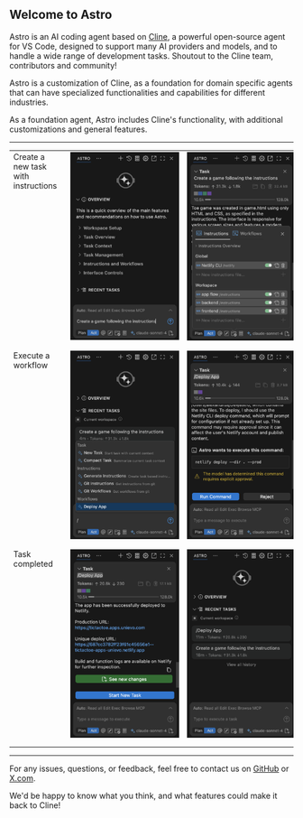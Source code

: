 ## Welcome to Astro

Astro is an AI coding agent based on [Cline](https://cline.bot), a powerful open-source agent for VS Code, designed to support many AI providers and models, and to handle a wide range of development tasks. Shoutout to the Cline team, contributors and community!

Astro is a customization of Cline, as a foundation for domain specific agents that can have specialized functionalities and capabilities for different industries.

As a foundation agent, Astro includes Cline's functionality, with additional customizations and general features.

---

<table width="100%" border="0" cellspacing="0" cellpadding="0" style="border:0;">
    <tr style="border:0;">
        <td valign="top" style="border:0;">
            Create a new task with instructions
        </td>
        <td width="260" valign="top" style="border:0;">
            <img src="https://raw.githubusercontent.com/unievo/astro/main/assets/img/start.png" alt="Astro Start" width="250" style="margin-left: 10px; margin-bottom: 10px; border:0;">
        </td>
        <td width="260" valign="top" style="border:0;">
            <img src="https://raw.githubusercontent.com/unievo/astro/main/assets/img/instructions.png" alt="Astro Instructions" width="250" style="margin-left: 10px; margin-bottom: 10px; border:0;">
        </td>
    </tr>
    <tr style="border:0;">
        <td valign="top" style="border:0;">
            Execute a workflow
        </td>
        <td width="260" valign="top" style="border:0;">
            <img src="https://raw.githubusercontent.com/unievo/astro/main/assets/img/workflows.png" alt="Astro Workflows" width="250" style="margin-left: 10px; margin-bottom: 10px; border:0;">
        </td>
        <td width="260" valign="top" style="border:0;">
            <img src="https://raw.githubusercontent.com/unievo/astro/main/assets/img/task-run.png" alt="Astro Task Run" width="250" style="margin-left: 10px; margin-bottom: 10px; border:0;">
        </td>
    </tr>
    <tr style="border:0;">
        <td valign="top" style="border:0;">
            Task completed
        </td>
        <td width="260" valign="top" style="border:0;">
            <img src="https://raw.githubusercontent.com/unievo/astro/main/assets/img/task-end.png" alt="Astro Task End" width="250" style="margin-left: 10px; margin-bottom: 10px; border:0;">
        </td>
        <td width="260" valign="top" style="border:0;">
            <img src="https://raw.githubusercontent.com/unievo/astro/main/assets/img/home.png" alt="Astro Home" width="250" style="margin-left: 10px; margin-bottom: 10px; border:0;">
        </td>
    </tr>
</table>


---

For any issues, questions, or feedback, feel free to contact us on [GitHub](https://github.com/unievo/astro) or [X.com](https://x.com/unievo_ai). 

We'd be happy to know what you think, and what features could make it back to Cline!

